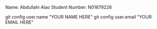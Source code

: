 Name: Abdullahi Alao
Student Number: N01679226

git config user.name "YOUR NAME HERE"
git config user.email "YOUR EMAIL HERE"